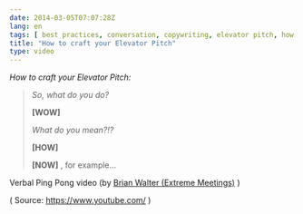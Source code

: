 ```yaml
---
date: 2014-03-05T07:07:28Z
lang: en
tags: [ best practices, conversation, copywriting, elevator pitch, how to, marketing, sales ]
title: "How to craft your Elevator Pitch"
type: video
---
```


*How to craft your Elevator Pitch:*

> *So, what do you do?*
>
> **\[WOW\]**
>
> *What do you mean?!?*
>
> **\[HOW\]**
>
> **\[NOW\]** , for example...

Verbal Ping Pong video (by [Brian Walter (Extreme Meetings)](https://www.youtube.com/watch?v=c2z6j3lJaF8) )

( Source: <https://www.youtube.com/> )

